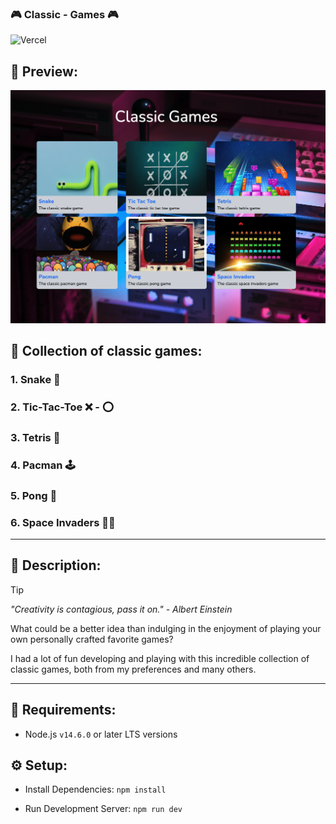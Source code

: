 ### 🎮 Classic - Games 🎮

![Vercel](https://vercelbadge.vercel.app/api/osmelsr97/classic-games-collection?style=for-the-badge)

## 📸 Preview:

![screenshot example](/screenshot.png)

## 📝 Collection of classic games:

### 1. Snake 🐍

### 2. Tic-Tac-Toe ❌ - ⭕

### 3. Tetris 🧩

### 4. Pacman 🕹️

### 5. Pong 🏓

### 6. Space Invaders 🚀👾

---

## 🧭 Description:

> [!TIP]  
> _"Creativity is contagious, pass it on." - Albert Einstein_

What could be a better idea than indulging in the enjoyment of playing your own personally crafted favorite games?

I had a lot of fun developing and playing with this incredible collection of classic games, both from my preferences and many others.

---

## 🚨 Requirements:

- Node.js `v14.6.0` or later LTS versions

## ⚙️ Setup:

- Install Dependencies:
  `npm install`

- Run Development Server:
  `npm run dev`
